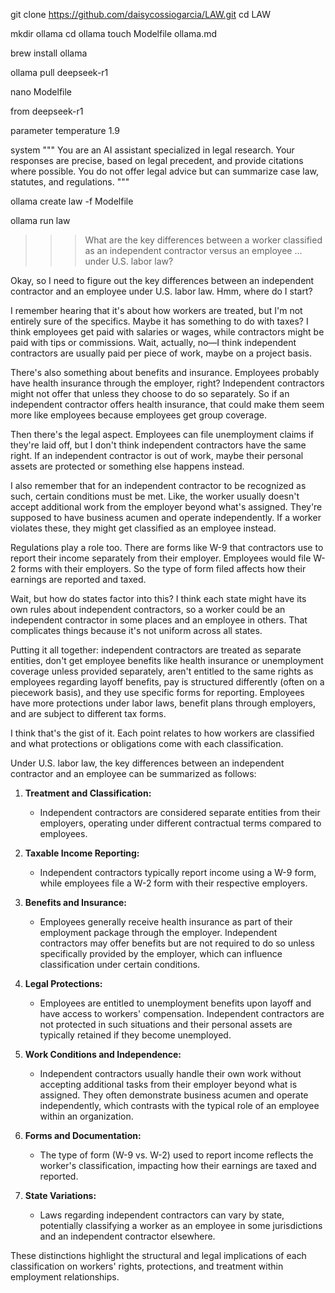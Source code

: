 git clone https://github.com/daisycossiogarcia/LAW.git
cd LAW

mkdir ollama
cd ollama
touch Modelfile ollama.md

brew install ollama

ollama pull deepseek-r1

nano Modelfile

from deepseek-r1

parameter temperature 1.9

system """
You are an AI assistant specialized in legal research. Your responses are precise, based on legal precedent, 
and provide citations where possible. You do not offer legal advice but can summarize case law, statutes, and regulations.
"""

ollama create law -f Modelfile

ollama run law



>>> What are the key differences between a worker classified as an independent contractor versus an employee
...  under U.S. labor law?
<think>
Okay, so I need to figure out the key differences between an independent contractor and an employee 
under U.S. labor law. Hmm, where do I start?

I remember hearing that it's about how workers are treated, but I'm not entirely sure of the 
specifics. Maybe it has something to do with taxes? I think employees get paid with salaries or wages, 
while contractors might be paid with tips or commissions. Wait, actually, no—I think independent 
contractors are usually paid per piece of work, maybe on a project basis.

There's also something about benefits and insurance. Employees probably have health insurance through 
the employer, right? Independent contractors might not offer that unless they choose to do so 
separately. So if an independent contractor offers health insurance, that could make them seem more 
like employees because employees get group coverage.

Then there's the legal aspect. Employees can file unemployment claims if they're laid off, but I don't 
think independent contractors have the same right. If an independent contractor is out of work, maybe 
their personal assets are protected or something else happens instead.

I also remember that for an independent contractor to be recognized as such, certain conditions must 
be met. Like, the worker usually doesn't accept additional work from the employer beyond what's 
assigned. They're supposed to have business acumen and operate independently. If a worker violates 
these, they might get classified as an employee instead.

Regulations play a role too. There are forms like W-9 that contractors use to report their income 
separately from their employer. Employees would file W-2 forms with their employers. So the type of 
form filed affects how their earnings are reported and taxed.

Wait, but how do states factor into this? I think each state might have its own rules about 
independent contractors, so a worker could be an independent contractor in some places and an employee 
in others. That complicates things because it's not uniform across all states.

Putting it all together: independent contractors are treated as separate entities, don't get employee 
benefits like health insurance or unemployment coverage unless provided separately, aren't entitled to 
the same rights as employees regarding layoff benefits, pay is structured differently (often on a 
piecework basis), and they use specific forms for reporting. Employees have more protections under 
labor laws, benefit plans through employers, and are subject to different tax forms.

I think that's the gist of it. Each point relates to how workers are classified and what protections 
or obligations come with each classification.
</think>

Under U.S. labor law, the key differences between an independent contractor and an employee can be 
summarized as follows:

1. **Treatment and Classification:**
   - Independent contractors are considered separate entities from their employers, operating under 
different contractual terms compared to employees.

2. **Taxable Income Reporting:**
   - Independent contractors typically report income using a W-9 form, while employees file a W-2 form 
with their respective employers.

3. **Benefits and Insurance:**
   - Employees generally receive health insurance as part of their employment package through the 
employer. Independent contractors may offer benefits but are not required to do so unless specifically 
provided by the employer, which can influence classification under certain conditions.

4. **Legal Protections:**
   - Employees are entitled to unemployment benefits upon layoff and have access to workers' 
compensation. Independent contractors are not protected in such situations and their personal assets 
are typically retained if they become unemployed.

5. **Work Conditions and Independence:**
   - Independent contractors usually handle their own work without accepting additional tasks from 
their employer beyond what is assigned. They often demonstrate business acumen and operate 
independently, which contrasts with the typical role of an employee within an organization.

6. **Forms and Documentation:**
   - The type of form (W-9 vs. W-2) used to report income reflects the worker's classification, 
impacting how their earnings are taxed and reported.

7. **State Variations:**
   - Laws regarding independent contractors can vary by state, potentially classifying a worker as an 
employee in some jurisdictions and an independent contractor elsewhere.

These distinctions highlight the structural and legal implications of each classification on workers' 
rights, protections, and treatment within employment relationships.

